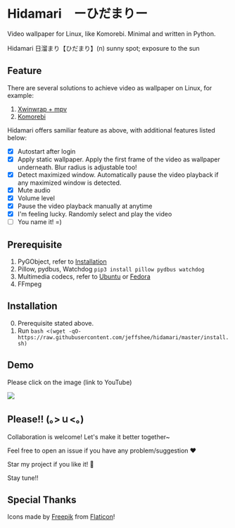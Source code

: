 # Hidamari　ーひだまりー
Video wallpaper for Linux, like Komorebi. Minimal and written in Python.

Hidamari 日溜まり【ひだまり】(n) sunny spot; exposure to the sun

## Feature
There are several solutions to achieve video as wallpaper on Linux, for example:
1. [Xwinwrap + mpv](https://www.linuxuprising.com/2019/05/livestream-wallpaper-for-your-gnome.html)
2. [Komorebi](https://github.com/cheesecakeufo/komorebi)

Hidamari offers samiliar feature as above, with additional features listed below:
- [x] Autostart after login
- [x] Apply static wallpaper. Apply the first frame of the video as wallpaper underneath. Blur radius is adjustable too!
- [x] Detect maximized window. Automatically pause the video playback if any maximized window is detected.
- [x] Mute audio
- [x] Volume level
- [x] Pause the video playback manually at anytime
- [x] I'm feeling lucky. Randomly select and play the video
- [ ] You name it! =)

## Prerequisite
1. PyGObject, refer to [Installation](https://pygobject.readthedocs.io/en/latest/getting_started.html)
2. Pillow, pydbus, Watchdog `pip3 install pillow pydbus watchdog`
3. Multimedia codecs, refer to [Ubuntu](https://itsfoss.com/install-media-codecs-ubuntu/) or [Fedora](https://docs.fedoraproject.org/en-US/quick-docs/assembly_installing-plugins-for-playing-movies-and-music/)
4. FFmpeg

## Installation
0. Prerequisite stated above.
1. Run `bash <(wget -qO- https://raw.githubusercontent.com/jeffshee/hidamari/master/install.sh)`

## Demo
Please click on the image (link to YouTube)

[![](res/demo.gif)](http://www.youtube.com/watch?v=EFh4O0xVcFw "")

## Please!! (｡>ｕ<｡)
Collaboration is welcome! Let's make it better together~

Feel free to open an issue if you have any problem/suggestion :heart:

Star my project if you like it! :star2:

Stay tune!!

## Special Thanks
Icons made by [Freepik](http://www.freepik.com/) from [Flaticon](https://www.flaticon.com/)!

